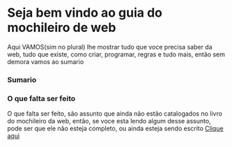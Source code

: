 # Seja bem vindo ao guia do mochileiro de web
Aqui VAMOS(sim no plural) lhe mostrar tudo que voce precisa saber da web, tudo que existe, como criar, programar, regras e tudo mais, então sem demora vamos ao sumario 

### Sumario




### O que falta ser feito
O que falta ser feito, são assunto que ainda não estão catalogados no livro do mochileiro da web, então, se voce esta lendo algum desse assunto, pode ser que ele não esteja completo, ou ainda esteja sendo escrito
[Clique aqui](.tarefas)
